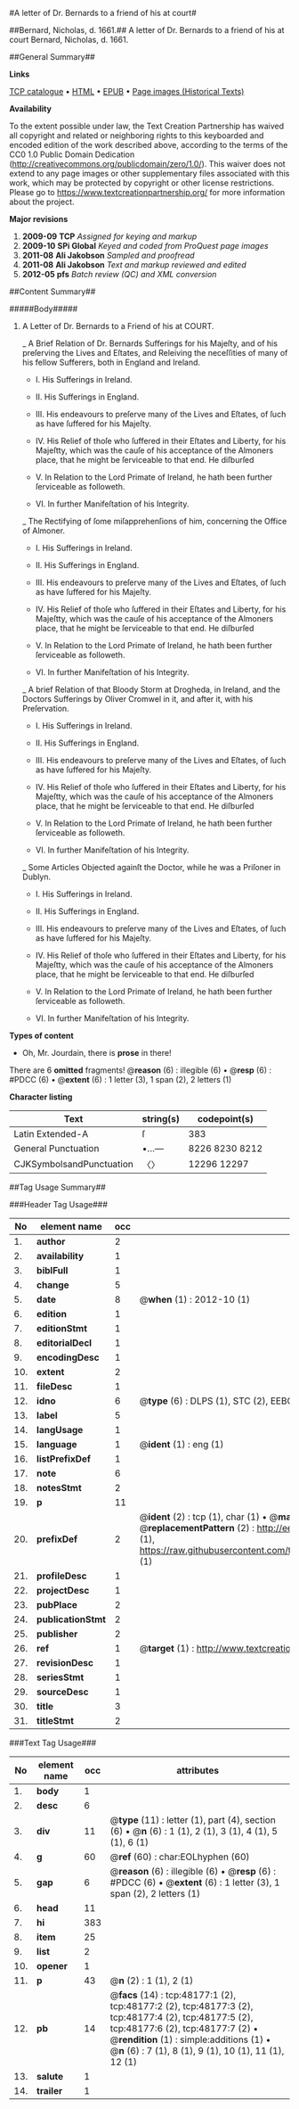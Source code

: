 #A letter of Dr. Bernards to a friend of his at court#

##Bernard, Nicholas, d. 1661.##
A letter of Dr. Bernards to a friend of his at court
Bernard, Nicholas, d. 1661.

##General Summary##

**Links**

[TCP catalogue](http://www.ota.ox.ac.uk/tcp/)  • 
[HTML](http://tei.it.ox.ac.uk/tcp/Texts-HTML/free/A27/A27495.html)  • 
[EPUB](http://tei.it.ox.ac.uk/tcp/Texts-EPUB/free/A27/A27495.epub) • 
[Page images (Historical Texts)](https://historicaltexts.jisc.ac.uk/eebo-11687811e)

**Availability**

To the extent possible under law, the Text Creation Partnership has waived all copyright and related or neighboring rights to this keyboarded and encoded edition of the work described above, according to the terms of the CC0 1.0 Public Domain Dedication (http://creativecommons.org/publicdomain/zero/1.0/). This waiver does not extend to any page images or other supplementary files associated with this work, which may be protected by copyright or other license restrictions. Please go to https://www.textcreationpartnership.org/ for more information about the project.

**Major revisions**

1. __2009-09__ __TCP__ *Assigned for keying and markup*
1. __2009-10__ __SPi Global__ *Keyed and coded from ProQuest page images*
1. __2011-08__ __Ali Jakobson__ *Sampled and proofread*
1. __2011-08__ __Ali Jakobson__ *Text and markup reviewed and edited*
1. __2012-05__ __pfs__ *Batch review (QC) and XML conversion*

##Content Summary##

#####Body#####

1. A Letter of Dr. Bernards to a Friend of his at COURT.

    _ A Brief Relation of Dr. Bernards Sufferings for his Majeſty, and of his preſerving the Lives and Eſtates, and Releiving the neceſſities of many of his fellow Sufferers, both in England and Ireland.

      * I. His Sufferings in Ireland.

      * II. His Sufferings in England.

      * III. His endeavours to preſerve many of the Lives and Eſtates, of ſuch as have ſuffered for his Majeſty.

      * IV. His Relief of thoſe who ſuffered in their Eſtates and Liberty, for his Majeſtty, which was the cauſe of his acceptance of the Almoners place, that he might be ſerviceable to that end. He diſburſed

      * V. In Relation to the Lord Primate of Ireland, he hath been further ſerviceable as followeth.

      * VI. In further Manifeſtation of his Integrity.

    _ The Rectifying of ſome miſapprehenſions of him, concerning the Office of Almoner.

      * I. His Sufferings in Ireland.

      * II. His Sufferings in England.

      * III. His endeavours to preſerve many of the Lives and Eſtates, of ſuch as have ſuffered for his Majeſty.

      * IV. His Relief of thoſe who ſuffered in their Eſtates and Liberty, for his Majeſtty, which was the cauſe of his acceptance of the Almoners place, that he might be ſerviceable to that end. He diſburſed

      * V. In Relation to the Lord Primate of Ireland, he hath been further ſerviceable as followeth.

      * VI. In further Manifeſtation of his Integrity.

    _ A brief Relation of that Bloody Storm at Drogheda, in Ireland, and the Doctors Sufferings by Oliver Cromwel in it, and after it, with his Preſervation.

      * I. His Sufferings in Ireland.

      * II. His Sufferings in England.

      * III. His endeavours to preſerve many of the Lives and Eſtates, of ſuch as have ſuffered for his Majeſty.

      * IV. His Relief of thoſe who ſuffered in their Eſtates and Liberty, for his Majeſtty, which was the cauſe of his acceptance of the Almoners place, that he might be ſerviceable to that end. He diſburſed

      * V. In Relation to the Lord Primate of Ireland, he hath been further ſerviceable as followeth.

      * VI. In further Manifeſtation of his Integrity.

    _ Some Articles Objected againſt the Doctor, while he was a Priſoner in Dublyn.

      * I. His Sufferings in Ireland.

      * II. His Sufferings in England.

      * III. His endeavours to preſerve many of the Lives and Eſtates, of ſuch as have ſuffered for his Majeſty.

      * IV. His Relief of thoſe who ſuffered in their Eſtates and Liberty, for his Majeſtty, which was the cauſe of his acceptance of the Almoners place, that he might be ſerviceable to that end. He diſburſed

      * V. In Relation to the Lord Primate of Ireland, he hath been further ſerviceable as followeth.

      * VI. In further Manifeſtation of his Integrity.

**Types of content**

  * Oh, Mr. Jourdain, there is **prose** in there!

There are 6 **omitted** fragments! 
 @__reason__ (6) : illegible (6)  •  @__resp__ (6) : #PDCC (6)  •  @__extent__ (6) : 1 letter (3), 1 span (2), 2 letters (1)

**Character listing**


|Text|string(s)|codepoint(s)|
|---|---|---|
|Latin Extended-A|ſ|383|
|General Punctuation|•…—|8226 8230 8212|
|CJKSymbolsandPunctuation|〈〉|12296 12297|

##Tag Usage Summary##

###Header Tag Usage###

|No|element name|occ|attributes|
|---|---|---|---|
|1.|__author__|2||
|2.|__availability__|1||
|3.|__biblFull__|1||
|4.|__change__|5||
|5.|__date__|8| @__when__ (1) : 2012-10 (1)|
|6.|__edition__|1||
|7.|__editionStmt__|1||
|8.|__editorialDecl__|1||
|9.|__encodingDesc__|1||
|10.|__extent__|2||
|11.|__fileDesc__|1||
|12.|__idno__|6| @__type__ (6) : DLPS (1), STC (2), EEBO-CITATION (1), OCLC (1), VID (1)|
|13.|__label__|5||
|14.|__langUsage__|1||
|15.|__language__|1| @__ident__ (1) : eng (1)|
|16.|__listPrefixDef__|1||
|17.|__note__|6||
|18.|__notesStmt__|2||
|19.|__p__|11||
|20.|__prefixDef__|2| @__ident__ (2) : tcp (1), char (1)  •  @__matchPattern__ (2) : ([0-9\-]+):([0-9IVX]+) (1), (.+) (1)  •  @__replacementPattern__ (2) : http://eebo.chadwyck.com/downloadtiff?vid=$1&page=$2 (1), https://raw.githubusercontent.com/textcreationpartnership/Texts/master/tcpchars.xml#$1 (1)|
|21.|__profileDesc__|1||
|22.|__projectDesc__|1||
|23.|__pubPlace__|2||
|24.|__publicationStmt__|2||
|25.|__publisher__|2||
|26.|__ref__|1| @__target__ (1) : http://www.textcreationpartnership.org/docs/. (1)|
|27.|__revisionDesc__|1||
|28.|__seriesStmt__|1||
|29.|__sourceDesc__|1||
|30.|__title__|3||
|31.|__titleStmt__|2||


###Text Tag Usage###

|No|element name|occ|attributes|
|---|---|---|---|
|1.|__body__|1||
|2.|__desc__|6||
|3.|__div__|11| @__type__ (11) : letter (1), part (4), section (6)  •  @__n__ (6) : 1 (1), 2 (1), 3 (1), 4 (1), 5 (1), 6 (1)|
|4.|__g__|60| @__ref__ (60) : char:EOLhyphen (60)|
|5.|__gap__|6| @__reason__ (6) : illegible (6)  •  @__resp__ (6) : #PDCC (6)  •  @__extent__ (6) : 1 letter (3), 1 span (2), 2 letters (1)|
|6.|__head__|11||
|7.|__hi__|383||
|8.|__item__|25||
|9.|__list__|2||
|10.|__opener__|1||
|11.|__p__|43| @__n__ (2) : 1 (1), 2 (1)|
|12.|__pb__|14| @__facs__ (14) : tcp:48177:1 (2), tcp:48177:2 (2), tcp:48177:3 (2), tcp:48177:4 (2), tcp:48177:5 (2), tcp:48177:6 (2), tcp:48177:7 (2)  •  @__rendition__ (1) : simple:additions (1)  •  @__n__ (6) : 7 (1), 8 (1), 9 (1), 10 (1), 11 (1), 12 (1)|
|13.|__salute__|1||
|14.|__trailer__|1||
